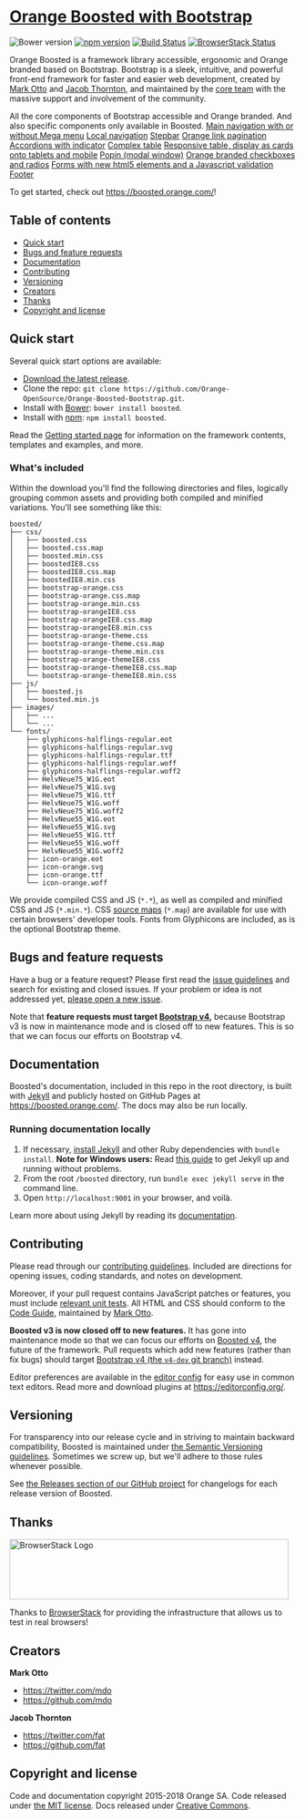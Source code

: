 # [Orange Boosted with Bootstrap](https://boosted.orange.com/v3)

![Bower version](https://img.shields.io/bower/v/boosted.svg)
[![npm version](https://img.shields.io/npm/v/boosted.svg)](https://www.npmjs.com/package/boosted)
[![Build Status](https://img.shields.io/travis/Orange-OpenSource/Orange-Boosted-Bootstrap/master.svg)](https://travis-ci.org/Orange-OpenSource/Orange-Boosted-Bootstrap)
[![BrowserStack Status](https://www.browserstack.com/automate/badge.svg?badge_key=Vm9IWWw4SnB1aWQ5cnBienpyMUxDejJDNkNWVFZDWXdtMEo5QWtxYzVwQT0tLWxPLzh1UXVPUzFUSUxjVkhXT0xXcEE9PQ==--aeaa0af08254ec848cc3ed0959b9e4aa47509277)](https://www.browserstack.com/automate/public-build/Vm9IWWw4SnB1aWQ5cnBienpyMUxDejJDNkNWVFZDWXdtMEo5QWtxYzVwQT0tLWxPLzh1UXVPUzFUSUxjVkhXT0xXcEE9PQ==--aeaa0af08254ec848cc3ed0959b9e4aa47509277)

Orange Boosted is a framework library accessible, ergonomic and Orange branded based on Bootstrap.
Bootstrap is a sleek, intuitive, and powerful front-end framework for faster and easier web development, created by [Mark Otto](https://twitter.com/mdo) and [Jacob Thornton](https://twitter.com/fat), and maintained by the [core team](https://github.com/orgs/twbs/people) with the massive support and involvement of the community.

All the core components of Bootstrap accessible and Orange branded.
And also specific components only available in Boosted.
[Main navigation with or without Mega menu](https://boosted.orange.com/v3/components/#megamenu)
[Local navigation](https://boosted.orange.com/v3/components/#local1)
[Stepbar](https://boosted.orange.com/v3/components/#stepbar)
[Orange link pagination](https://boosted.orange.com/v3/components/#orange-pagination)
[Accordions with indicator](https://boosted.orange.com/v3/javascript/#collapse-example-accordion)
[Complex table](https://boosted.orange.com/v3/javascript/#complextable)
[Responsive table, display as cards onto tablets and mobile](https://boosted.orange.com/v3/css/#tables-responsive)
[Popin (modal window)](https://boosted.orange.com/v3/javascript/#modals)
[Orange branded checkboxes and radios](https://boosted.orange.com/v3/css/#orange-branded-checkboxes-and-radios)
[Forms with new html5 elements and a Javascript validation](https://boosted.orange.com/v3//example_form/)
[Footer](https://boosted.orange.com/v3/components/#footer)


To get started, check out <https://boosted.orange.com/>!

## Table of contents
* [Quick start](#quick-start)
* [Bugs and feature requests](#bugs-and-feature-requests)
* [Documentation](#documentation)
* [Contributing](#contributing)
* [Versioning](#versioning)
* [Creators](#creators)
* [Thanks](#thanks)
* [Copyright and license](#copyright-and-license)

## Quick start

Several quick start options are available:

- [Download the latest release](https://boosted.orange.com/v3/getting-started/).
- Clone the repo: `git clone https://github.com/Orange-OpenSource/Orange-Boosted-Bootstrap.git`.
- Install with [Bower](http://bower.io): `bower install boosted`.
- Install with [npm](https://www.npmjs.com): `npm install boosted`.

Read the [Getting started page](https://boosted.orange.com/v3/getting-started/) for information on the framework contents, templates and examples, and more.

### What's included

Within the download you'll find the following directories and files, logically grouping common assets and providing both compiled and minified variations. You'll see something like this:

```
boosted/
├── css/
│   ├── boosted.css
│   ├── boosted.css.map
│   ├── boosted.min.css
│   ├── boostedIE8.css
│   ├── boostedIE8.css.map
│   ├── boostedIE8.min.css
│   ├── bootstrap-orange.css
│   ├── bootstrap-orange.css.map
│   ├── bootstrap-orange.min.css
│   ├── bootstrap-orangeIE8.css
│   ├── bootstrap-orangeIE8.css.map
│   ├── bootstrap-orangeIE8.min.css
│   ├── bootstrap-orange-theme.css
│   ├── bootstrap-orange-theme.css.map
│   ├── bootstrap-orange-theme.min.css
│   ├── bootstrap-orange-themeIE8.css
│   ├── bootstrap-orange-themeIE8.css.map
│   └── bootstrap-orange-themeIE8.min.css
├── js/
│   ├── boosted.js
│   └── boosted.min.js
├── images/
│   ├── ...
│   └── ...
└── fonts/
    ├── glyphicons-halflings-regular.eot
    ├── glyphicons-halflings-regular.svg
    ├── glyphicons-halflings-regular.ttf
    ├── glyphicons-halflings-regular.woff
    ├── glyphicons-halflings-regular.woff2
    ├── HelvNeue75_W1G.eot
    ├── HelvNeue75_W1G.svg
    ├── HelvNeue75_W1G.ttf
    ├── HelvNeue75_W1G.woff
    ├── HelvNeue75_W1G.woff2
    ├── HelvNeue55_W1G.eot
    ├── HelvNeue55_W1G.svg
    ├── HelvNeue55_W1G.ttf
    ├── HelvNeue55_W1G.woff
    ├── HelvNeue55_W1G.woff2
    ├── icon-orange.eot
    ├── icon-orange.svg
    ├── icon-orange.ttf
    └── icon-orange.woff
```

We provide compiled CSS and JS (`*.*`), as well as compiled and minified CSS and JS (`*.min.*`). CSS [source maps](https://developer.chrome.com/devtools/docs/css-preprocessors) (`*.map`) are available for use with certain browsers' developer tools. Fonts from Glyphicons are included, as is the optional Bootstrap theme.


## Bugs and feature requests

Have a bug or a feature request? Please first read the [issue guidelines](https://github.com/twbs/bootstrap/blob/master/CONTRIBUTING.md#using-the-issue-tracker) and search for existing and closed issues. If your problem or idea is not addressed yet, [please open a new issue](https://github.com/twbs/bootstrap/issues/new).

Note that **feature requests must target [Bootstrap v4](https://github.com/twbs/bootstrap/tree/v4-dev),** because Bootstrap v3 is now in maintenance mode and is closed off to new features. This is so that we can focus our efforts on Bootstrap v4.


## Documentation

Boosted's documentation, included in this repo in the root directory, is built with [Jekyll](https://jekyllrb.com/) and publicly hosted on GitHub Pages at <https://boosted.orange.com/>. The docs may also be run locally.

### Running documentation locally

1. If necessary, [install Jekyll](https://jekyllrb.com/docs/installation/) and other Ruby dependencies with `bundle install`.
   **Note for Windows users:** Read [this guide](https://jekyllrb.com/docs/installation/windows/) to get Jekyll up and running without problems.
2. From the root `/boosted` directory, run `bundle exec jekyll serve` in the command line.
4. Open `http://localhost:9001` in your browser, and voilà.

Learn more about using Jekyll by reading its [documentation](https://jekyllrb.com/docs/).

## Contributing

Please read through our [contributing guidelines](https://github.com/Orange-OpenSource/Orange-Boosted-Bootstrap/blob/master/CONTRIBUTING.md). Included are directions for opening issues, coding standards, and notes on development.

Moreover, if your pull request contains JavaScript patches or features, you must include [relevant unit tests](https://github.com/Orange-OpenSource/Orange-Boosted-Bootstrap/tree/master/app/js/tests). All HTML and CSS should conform to the [Code Guide](https://github.com/mdo/code-guide), maintained by [Mark Otto](https://github.com/mdo).

**Boosted v3 is now closed off to new features.** It has gone into maintenance mode so that we can focus our efforts on [Boosted v4](https://github.com/Orange-OpenSource/Orange-Boosted-Bootstrap/tree/v4-dev), the future of the framework. Pull requests which add new features (rather than fix bugs) should target [Bootstrap v4 (the `v4-dev` git branch)](https://github.com/Orange-OpenSource/Orange-Boosted-Bootstrap/tree/v4-dev) instead.

Editor preferences are available in the [editor config](https://github.com/Orange-OpenSource/Orange-Boosted-Bootstrap/blob/master/.editorconfig) for easy use in common text editors. Read more and download plugins at <https://editorconfig.org/>.


## Versioning

For transparency into our release cycle and in striving to maintain backward compatibility, Boosted is maintained under [the Semantic Versioning guidelines](https://semver.org/). Sometimes we screw up, but we'll adhere to those rules whenever possible.

See [the Releases section of our GitHub project](https://github.com/Orange-OpenSource/Orange-Boosted-Bootstrap/releases) for changelogs for each release version of Boosted.


## Thanks

<img src="https://live.browserstack.com/images/opensource/browserstack-logo.svg" alt="BrowserStack Logo" width="490" height="106">

Thanks to [BrowserStack](https://www.browserstack.com/) for providing the infrastructure that allows us to test in real browsers!


## Creators

**Mark Otto**

* <https://twitter.com/mdo>
* <https://github.com/mdo>

**Jacob Thornton**

* <https://twitter.com/fat>
* <https://github.com/fat>


## Copyright and license

Code and documentation copyright 2015-2018 Orange SA. Code released under [the MIT license](https://github.com/Orange-OpenSource/Orange-Boosted-Bootstrap/blob/master/LICENSE). Docs released under [Creative Commons](https://github.com/Orange-OpenSource/Orange-Boosted-Bootstrap/blob/master/docs/LICENSE).
